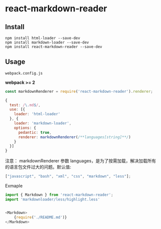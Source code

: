 # react-markdown-reader

## Install

```
npm install html-loader --save-dev
npm install markdown-loader --save-dev
npm install react-markdown-reader --save-dev
```

## Usage

`webpack.config.js`

**webpack >= 2**

```js
const markdownRenderer = require('react-markdown-reader').renderer;

{
  test: /\.md$/,
  use: [{
    loader: 'html-loader'
  }, {
    loader: 'markdown-loader',
    options: {
      pedantic: true,
      renderer: markdownRenderer(/**languages[string]**/)
    }
  }]
}
```

注意： markdownRenderer 参数 languages，是为了按需加载，解决加载所有的语言包文件过大的问题。默认值:

```js
["javascript", "bash", "xml", "css", "markdown", "less"];
```

Exmaple

```js
import { Markdown } from 'react-markdown-reader';
import 'markdownloader/less/highlight.less'


<Markdown>
    {require('./README.md')}
</Markdown>
```
